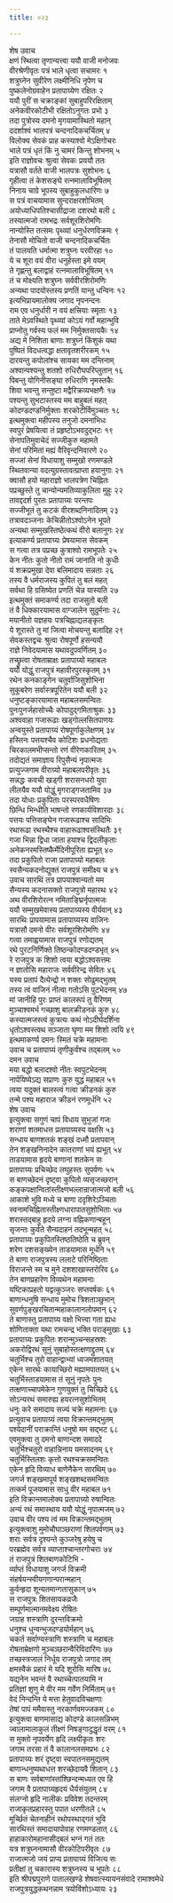 ```yaml
---
title: ०२३

---
```

शेष उवाच  
क्षणं स्थित्वा तृणान्यत्त्वा ययौ वाजी मनोजवः  
वीरश्रेणीवृतः पत्रं भाले धृत्वा सचामरः १  
शत्रुघ्नेन सुवीरेण लक्ष्मीनिधि नृपेण च  
पुष्कलेनोग्रवाहेन प्रतापाग्र्येण रक्षितः २  
ययौ पुरीं स चक्राङ्कां सुबाहुपरिरक्षिताम्  
अनेकवीरकोटीभी रक्षितोऽनुगतः प्रभो ३  
तदा पुत्रोस्य दमनो मृगयामास्थितो महान्  
ददर्शाश्वं भालपत्रं चन्दनादिकचर्चितम् ४  
विलोक्य सेवकं प्राह कस्याश्वो मेऽक्षिगोचरः  
भाले पत्रं धृतं किं नु चामरं किन्तु शोभनम् ५  
इति राज्ञोवचः श्रुत्वा सेवकः प्रययौ ततः  
यत्रासौ वर्तते वाजी भालपत्रः सुशोभनः ६  
गृहीत्वा तं केशसङ्घे रत्नमालाविभूषितम्  
निनाय चाग्रे भूपस्य सुबाहुकुलधारिणः ७  
स पत्रं वाचयामास सुन्दराक्षरशोभितम्  
अयोध्याधिपतिश्चासीद्राजा दशरथो बली ८  
तस्यात्मजो रामभद्रः सर्वशूरशिरोमणिः  
नान्योस्ति तत्समः पृथ्व्यां धनुर्धरणविक्रमः ९  
तेनासौ मोचितो वाजी चन्दनादिकचर्चितः  
तं पालयति धर्मात्मा शत्रुघ्नः परवीरहा १०  
ये च शूरा वयं वीरा धनुर्हस्ता इमे वयम्  
ते गृह्णन्तु बलाद्वाहं रत्नमालाविभूषितम् ११  
तं च मोक्ष्यति शत्रुघ्नः सर्ववीरशिरोमणिः  
अन्यथा पादयोस्तस्य प्रणतिं यान्तु धन्विनः १२  
इत्यभिप्रायमालोक्य जगाद नृपनन्दनः  
राम एव धनुर्धारी न वयं क्षत्त्रियाः स्मृताः १३  
ताते मेऽवस्थिते पृथ्व्यां कोऽयं गर्वो महान्भुवि  
प्राप्नोतु गर्वस्य फलं मम निर्मुक्तसायकैः १४  
अद्य मे निशिता बाणाः शत्रुघ्नं किंशुकं यथा  
पुष्पितं विदधत्वद्धा क्षतावृतशरीरकम् १५  
दारयन्तु कपोलांश्च सायका मम दन्तिनाम्  
अश्वान्पश्यन्तु शतशो रुधिरौघपरिप्लुतान् १६  
पिबन्तु योगिनीसङ्घा रुधिराणि नृमस्तकैः  
शिवा भवन्तु सन्तुष्टा मद्वैरिक्रव्यभक्षणैः १७  
पश्यन्तु सुभटास्तस्य मम बाहुबलं महत्  
कोदण्डदण्डनिर्मुक्ताः शरकोटीर्विमुञ्चतः १८  
इत्थमुक्त्वा महीपस्य तनुजो दमनाभिधः  
स्वपुरं प्रेषयित्वा तं प्रहृष्टोऽभवदुद्भटः १९  
सेनापतिमुवाचेदं सज्जीकुरु महामते  
सेनां परिमितां मह्यं वैरिवृन्दनिवारणे २०  
सज्जां सेनां विधायाशु सम्मुखो रणमण्डले  
स्थितवान्या वदत्युग्रस्तावत्प्राप्ता हयानुगाः २१  
क्वासौ हयो महाराज्ञो भालपत्रेण चिह्नितः  
पप्रच्छुस्ते तु चान्योन्यमतिव्याकुलिता मुहुः २२  
तावद्ददर्श पुरतः प्रतापाग्र्यः परन्तपः  
सज्जीभूतं तु कटकं वीरशब्दनिनादितम् २३  
तत्रावदञ्जनाः केचिन्नीतोऽश्वोऽनेन भूपते  
अन्यथा सम्मुखस्तिष्ठेत्कथं वीरो बलानुगः २४  
इत्याकर्ण्य प्रतापाग्र्यः प्रेषयामास सेवकम्  
स गत्वा तत्र पप्रच्छ कुत्राश्वो रामभूपतेः २५  
केन नीतः कुतो नीतो रामं जानाति नो कुधीः  
यं शक्रप्रमुखा देवा बलिमादाय सन्नताः २६  
तस्य वै धर्मराजस्य कुपितं तु बलं महत्  
सर्वथा हि ग्रसिष्येत प्रणतिं चेन्न यास्यति २७  
इत्थमुक्तं समाकर्ण्य तदा राजसुतो बली  
तं वै धिक्कारयामास वाग्जालेन सुदुर्मनाः २८  
मयानीतो यज्ञहयः पत्रचिह्नाद्यलङ्कृतः  
ये शूरास्ते तु मां जित्वा मोचयन्तु बलादिह २९  
सेवकस्तद्वचः श्रुत्वा रोषपूर्णो हसन्ययौ  
राज्ञे निवेदयामास यथावदुपवर्णितम् ३०  
तच्छ्रुत्वा रोषताम्राक्षः प्रतापाग्र्यो महाबलः  
ययौ योद्धुं राजपुत्रं महावीरपुरस्कृतम् ३१  
रथेन कनकाङ्गेन चतुर्वाजिसुशोभिना  
सुकूबरेण सर्वास्त्रपूरितेन ययौ बली ३२  
धनुष्टङ्कारयामास महाबलसमन्वितः  
पुनःपुनर्जहासोच्चैः कोपादुद्गमिताश्रुकः ३३  
अश्ववाहा गजारूढाः खड्गोल्लसितपाणयः  
अन्वयुस्ते प्रतापाग्र्यं रोषपूर्णाकुलेक्षणम् ३४  
हस्तिनः पत्तयश्चैव कोटिशः प्रधनोद्यताः  
चिरकालमभीप्सन्तो रणं वीरेणकारितम् ३५  
तदोद्यतं समाज्ञाय रिपुसैन्यं नृपात्मजः  
प्रत्युज्जगाम वीराग्र्यो महाबलपरीवृतः ३६  
सन्नद्धः कवची खड्गी शरासनधरो युवा  
लीलयैव ययौ योद्धुं मृगराड्गजतामिव ३७  
तदा योधाः प्रकुपिताः परस्परवधैषिणः  
छिन्धि भिन्धीति भाषन्तो रणकार्यविशारदाः ३८  
पत्तयः पत्तिसङ्घेन गजारूढाश्च सादिभिः  
रथारूढा रथस्थैश्च वाहारूढाश्वसंस्थितैः ३९  
गजा भिन्ना द्विधा जाता हयाश्च द्विदलीकृताः  
अनेकनरमस्तिष्कैर्मेदिनीपूरिता ह्यभूत् ४०  
तदा प्रकुपितो राजा प्रतापाग्र्यो महाबलः  
स्वसैन्यकदनोद्युक्तं राजपुत्रं समीक्ष्य च ४१  
उवाच सारथिं तत्र प्रापयाश्वान्यतो मम  
सैन्यस्य कदनासक्तो राजपुत्रो महारथः ४२  
अथ वीरशिरोरत्न नमिताङ्घ्रिर्नृपात्मजः  
ययौ सम्मुखमेवास्य प्रतापाग्र्यस्य वीर्यवान् ४३  
सारथिः प्रापयामास प्रतापाग्र्यस्य वाजिनः  
यत्रासौ दमनो वीरः सर्वशूरशिरोमणिः ४४  
गत्वा तमाह्वयामास राजपुत्रं रणोद्यतम्  
रथे पुरटनिर्णिक्ते तिष्ठन्कोदण्डदण्डभृत् ४५  
रे राजपुत्र क शिशो त्वया बद्धोऽश्वसत्तमः  
न ज्ञातोसि महाराजः सर्ववीरेन्द्र सेवितः ४६  
यस्य प्रतापं दैत्येन्द्रो न शक्तः सोढुमद्भुतम्  
तस्य त्वं वाजिनं नीत्वा गतोऽसि पुटभेदनम् ४७  
मां जानीहि पुरः प्राप्तं कालरूपं तु वैरिणम्  
मुञ्चाश्वमर्भ गच्छाशु बालक्रीडनकं कुरु ४८  
कस्यात्मजस्त्वं कुत्रत्यः कथं नोऽदीर्घदर्शिना  
धृतोऽश्वस्त्वथ सञ्जाता घृणा मम शिशो त्वयि ४९  
इत्थमाकर्ण्य दमनः स्मितं चक्रे महामनाः  
उवाच च प्रतापाग्र्यं तृणीकुर्वंश्च तद्बलम् ५०  
दमन उवाच  
मया बद्धो बलादश्वो नीतः स्वपुटभेदनम्  
नार्पयिष्येऽद्य सप्राणः कुरु युद्धं महाबल ५१  
त्वया यदुक्तं बालस्त्वं गत्वा क्रीडनकं कुरु  
तन्मे पश्य महाराज क्रीडनं रणमूर्धनि ५२  
शेष उवाच  
इत्युक्त्वा सगुणं चापं विधाय सुभुजां गजः  
शराणां शतमाधत्त प्रतापाग्र्यस्य वक्षसि ५३  
सन्धाय बाणशतकं शङ्खं दध्मौ प्रतापवान्  
तेन शङ्खनिनादेन कातराणां भयं ह्यभूत् ५४  
ताडयामास हृदये बाणानां शतकेन सः  
प्रतापाग्र्यः प्रचिच्छेद लघुहस्तः सुपर्वणः ५५  
स बाणच्छेदनं दृष्ट्वा कुपितो व्यसृजच्छरान्  
कङ्कपक्षान्वितांस्तीक्ष्णभल्लान्राजात्मजो बली ५६  
आकाशे भुवि मध्ये च बाणा ददृशिरेऽञ्चिताः  
स्वनामचिह्नितास्तीक्ष्णधारापातसुशोभिताः ५७  
शरास्तद्बाहु हृदये लग्ना वह्निकणान्बहून्  
सृजन्तः कुर्वते सैन्यदाहनं तदभून्महत् ५८  
प्रतापाग्र्यः प्रकुपितस्तिष्ठतिष्ठेति च ब्रुवन्  
शरेण दशसङ्ख्येन ताडयामास मूर्धनि ५९  
ते बाणा राजपुत्रस्य ललाटे परिनिष्ठिताः  
विराजन्ते स्म च मुने दशशाखास्तरोरिव ६०  
तेन बाणप्रहारेण विव्यथेन महामनाः  
यष्टिकाप्रहतो यद्वत्कुञ्जरः सप्तवर्षकः ६१  
बाणान्धनुषि सन्धाय मुमोच त्रिशताञ्छुभान्  
सुवर्णपुङ्खरचितान्महाकालानलोपमान् ६२  
ते बाणास्तु प्रतापाग्र्य वक्षो भित्त्वा गता ह्यधः  
शोणिताक्ता यथा रामचन्द्र भक्ति पराङ्मुखाः ६३  
प्रतापाग्र्यः प्रकुपितः शरान्मुञ्चन्सहस्रशः  
अकरोद्विरथं सूनुं सुबाहोस्तत्क्षणाद्द्रुतम् ६४  
चतुर्भिश्च तुरो वाहान्द्वाभ्यां ध्वजमशातयत्  
एकेन सारथेः कायाच्छिरो मह्यामपातयत् ६५  
चतुर्भिस्ताडयामास तं सूनुं नृपतेः पुनः  
तत्क्षणाच्चापमेकेन गुणयुक्तं तु चिच्छिदे ६६  
सोऽन्यरथं समारुह्य हयरत्नसुशोभितम्  
धनुः करे समादाय सज्यं चक्रे महामनाः ६७  
प्रत्युवाच प्रतापाग्र्यं त्वया विक्रान्तमद्भुतम्  
पश्येदानीं पराक्रान्तिं धनुषो मम सद्भट ६८  
एवमुक्त्वा तु दमनो बाणान्दश समाददे  
चतुर्भिश्चतुरो वाहान्निनाय यमसादनम् ६९  
चतुर्भिस्तिलशः कृत्तो रथश्चक्रसमन्वितः  
एकेन हृदि विव्याध बाणेनैकेन सारथिम् ७०  
जगर्ज शङ्खमापूर्य शङ्खशब्दसमन्वितः  
तत्कर्म पूजयामास साधु वीर महाबल ७१  
इति विक्रान्तमालोक्य प्रतापाग्र्यो रुषान्वितः  
अन्यं रथं समास्थाय ययौ योद्धुं नृपात्मजम् ७२  
उवाच वीर पश्य त्वं मम विक्रान्तमद्भुतम्  
इत्युक्त्वाशु मुमोचौघाञ्छराणां शितपर्वणाम् ७३  
शराः सर्वत्र दृश्यन्ते कुञ्जरेषु हयेषु च  
परब्रह्मेव सर्वत्र व्याप्ताश्चान्तरगोचराः ७४  
तं राजपुत्रं शितबाणकोटिभि -  
र्व्याप्तं विधायाशु जगर्ज विक्रमी  
संहर्षयन्स्वीयगणान्परान्महान्  
कुर्वन्हृदा शून्यतमान्गतासुकान् ७५  
स राजपुत्रः शितसायकव्रजैः  
सम्पूर्णमात्मानमवेक्ष्य रोषितः  
जग्राह शस्त्राणि दुरन्तविक्रमो  
धनुश्च धुन्वन्भुजदण्डयोर्महान् ७६  
चकर्त सर्वाण्यस्त्राणि शस्त्राणि च महाबलः  
रोषताम्रेक्षणो मुञ्चञ्छरान्वैरिविदारिणः ७७  
तच्छस्त्रजालं निर्धूय राजपुत्रो जगाद तम्  
क्षमस्वैकं प्रहारं मे यदि शूरोसि मारिष ७८  
यद्यनेन भवन्तं वै रथाच्चेत्पातयामि न  
प्रतिज्ञां शृणु मे वीर मम गर्वेण निर्मिताम् ७९  
वेदं निन्दन्ति ये मत्ता हेतुवादविचक्षणाः  
तेषां पापं ममैवास्तु नरकार्णवमज्जकम् ८०  
इत्युक्त्वा बाणमासाद्य कोदण्डे कालसन्निभम्  
ज्वालामालाकुलं तीक्ष्णं निषङ्गादुद्धृतं वरम् ८१  
स मुक्तो नृपवर्येण हृदि लक्ष्यीकृतः शरः  
जगाम तरसा तं वै कालानलसमप्रभः ८२  
प्रतापाग्र्यः शरं दृष्ट्वा स्वपातनसमुद्यतम्  
बाणान्धनुष्यथाधत्त शरच्छेदायवै शितान् ८३  
स बाणः सर्वबाणांस्तांश्छिन्दन्मध्यत एव हि  
जगाम वै प्रतापाग्र्यहृदयं धैर्यसंयुतम् ८४  
संलग्नो हृदि नालीकः प्रविवेश तदन्तरम्  
राजाकृतप्रहारस्तु पपात धरणीतले ८५  
मूर्च्छितं चेतनाहीनं रथोपस्थाद्गतं भुवि  
सारथिस्तं समादायापोवाह रणमण्डलात् ८६  
हाहाकारोमहानासीद्बलं भग्नं गतं ततः  
यत्र शत्रुघ्ननामासौ वीरकोटिपरीवृतः ८७  
राजात्मजो जयं प्राप्य प्रतापाग्र्यं विजित्य सः  
प्रतीक्षां तु चकारास्य शत्रुघ्नस्य च भूपतेः ८८  
इति श्रीपद्मपुराणे पातालखण्डे शेषवात्स्यायनसंवादे रामाश्वमेधे  
राजपुत्रयुद्धकथनन्नाम त्रयोविंशोऽध्यायः २३